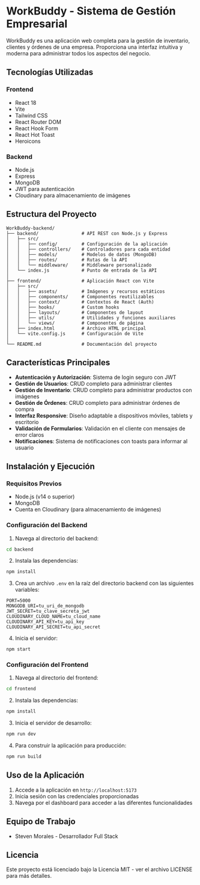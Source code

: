 # WorkBuddy - Sistema de Gestión Empresarial

WorkBuddy es una aplicación web completa para la gestión de inventario, clientes y órdenes de una empresa. Proporciona una interfaz intuitiva y moderna para administrar todos los aspectos del negocio.

## Tecnologías Utilizadas

### Frontend
- React 18
- Vite
- Tailwind CSS
- React Router DOM
- React Hook Form
- React Hot Toast
- Heroicons

### Backend
- Node.js
- Express
- MongoDB
- JWT para autenticación
- Cloudinary para almacenamiento de imágenes

## Estructura del Proyecto

```
WorkBuddy-backend/
├── backend/                # API REST con Node.js y Express
│   ├── src/
│   │   ├── config/         # Configuración de la aplicación
│   │   ├── controllers/    # Controladores para cada entidad
│   │   ├── models/         # Modelos de datos (MongoDB)
│   │   ├── routes/         # Rutas de la API
│   │   └── middleware/     # Middleware personalizado
│   └── index.js            # Punto de entrada de la API
│
├── frontend/               # Aplicación React con Vite
│   ├── src/
│   │   ├── assets/         # Imágenes y recursos estáticos
│   │   ├── components/     # Componentes reutilizables
│   │   ├── context/        # Contextos de React (Auth)
│   │   ├── hooks/          # Custom hooks
│   │   ├── layouts/        # Componentes de layout
│   │   ├── utils/          # Utilidades y funciones auxiliares
│   │   └── views/          # Componentes de página
│   ├── index.html          # Archivo HTML principal
│   └── vite.config.js      # Configuración de Vite
│
└── README.md               # Documentación del proyecto
```

## Características Principales

- **Autenticación y Autorización**: Sistema de login seguro con JWT
- **Gestión de Usuarios**: CRUD completo para administrar clientes
- **Gestión de Inventario**: CRUD completo para administrar productos con imágenes
- **Gestión de Órdenes**: CRUD completo para administrar órdenes de compra
- **Interfaz Responsive**: Diseño adaptable a dispositivos móviles, tablets y escritorio
- **Validación de Formularios**: Validación en el cliente con mensajes de error claros
- **Notificaciones**: Sistema de notificaciones con toasts para informar al usuario

## Instalación y Ejecución

### Requisitos Previos
- Node.js (v14 o superior)
- MongoDB
- Cuenta en Cloudinary (para almacenamiento de imágenes)

### Configuración del Backend

1. Navega al directorio del backend:
```bash
cd backend
```

2. Instala las dependencias:
```bash
npm install
```

3. Crea un archivo `.env` en la raíz del directorio backend con las siguientes variables:
```
PORT=5000
MONGODB_URI=tu_uri_de_mongodb
JWT_SECRET=tu_clave_secreta_jwt
CLOUDINARY_CLOUD_NAME=tu_cloud_name
CLOUDINARY_API_KEY=tu_api_key
CLOUDINARY_API_SECRET=tu_api_secret
```

4. Inicia el servidor:
```bash
npm start
```

### Configuración del Frontend

1. Navega al directorio del frontend:
```bash
cd frontend
```

2. Instala las dependencias:
```bash
npm install
```

3. Inicia el servidor de desarrollo:
```bash
npm run dev
```

4. Para construir la aplicación para producción:
```bash
npm run build
```

## Uso de la Aplicación

1. Accede a la aplicación en `http://localhost:5173`
2. Inicia sesión con las credenciales proporcionadas
3. Navega por el dashboard para acceder a las diferentes funcionalidades

## Equipo de Trabajo

- Steven Morales - Desarrollador Full Stack

## Licencia

Este proyecto está licenciado bajo la Licencia MIT - ver el archivo LICENSE para más detalles.

